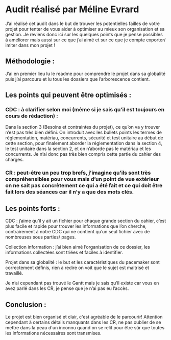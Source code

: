 # Audit réalisé par Méline Evrard

J’ai réalisé cet audit dans le but de trouver les potentielles failles de votre projet pour tenter de vous aider à optimiser au mieux son organisation et sa gestion. Je reviens donc ici sur les quelques points que je pense possibles à améliorer mais aussi sur ce que j’ai aimé et sur ce que je compte exporter/ imiter dans mon projet ! 


## Méthodologie : 

J’ai en premier lieu lu le readme pour comprendre le projet dans sa globalité puis j’ai parcouru et lu tous les dossiers que l’arborescence contient. 


## Les points qui peuvent être optimisés : 


### CDC : à clarifier selon moi (même si je sais qu’il est toujours en cours de rédaction) :

Dans la section 3 (Besoins et contraintes du projet), ce qu’on va y trouver n’est pas très bien défini. On introduit avec les bullets points les termes de réglementation, matériau, concurrents, sécurité et test unitaire au début de cette section, pour finalement aborder la réglementation dans la section 4, le test unitaire dans la section 2, et on n’aborde pas le matériau et les concurrents. Je n’ai donc pas très bien compris cette partie du cahier des charges.

### CR : peut-être un peu trop brefs, j’imagine qu’ils sont très compréhensibles pour vous mais d’un point de vue extérieur on ne sait pas concrètement ce qui a été fait et ce qui doit être fait lors des séances car il n’y a que des mots clés. 


## Les points forts : 

CDC : j’aime qu’il y ait un fichier pour chaque grande section du cahier, c’est plus facile et rapide pour trouver les informations que l’on cherche, contrairement à notre CDC qui ne contient qu’un seul fichier avec de nombreuses sous parties/ pages.

Collection information : j’ai bien aimé l’organisation de ce dossier, les informations collectées sont triées et faciles à identifier.

Projet dans sa globalité : le but et les caractéristiques du pacemaker sont correctement définis, rien à redire on voit que le sujet est maitrisé et travaillé.

Je n’ai cependant pas trouvé le Gantt mais je sais qu’il existe car vous en avez parlé dans les CR, je pense que je n’ai pas eu l’accès. 

## Conclusion : 

Le projet est bien organisé et clair, c'est agréable de le parcourir! Attention cependant à certains détails manquants dans les CR, ne pas oublier de se mettre dans la peau d'un inconnu quand on se relit pour être sûr que toutes les informations nécessaires sont transmises.
